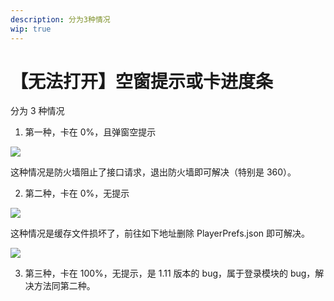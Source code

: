 ```yaml
---
description: 分为3种情况
wip: true
---
```


[文：【无法打开】空窗提示或卡进度条]: # 'https://support.qq.com/products/321980/faqs/99662'

# 【无法打开】空窗提示或卡进度条

分为 3 种情况

1. 第一种，卡在 0%，且弹窗空提示

![](/imgs/ja/manual/launcherror/1.png)

这种情况是防火墙阻止了接口请求，退出防火墙即可解决（特别是 360）。

2. 第二种，卡在 0%，无提示

![](/imgs/ja/manual/launcherror/2.jpeg)

这种情况是缓存文件损坏了，前往如下地址删除 PlayerPrefs.json 即可解决。

![](/imgs/ja/manual/launcherror/3.png)

3. 第三种，卡在 100%，无提示，是 1.11 版本的 bug，属于登录模块的 bug，解决方法同第二种。
